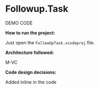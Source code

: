 # Followup.Task

DEMO CODE

**How to run the project:**

Just open the `FollowUpTask.xcodeproj` file.

**Architecture followed:**

M-VC

**Code design decisions:**

Added inline in the code

